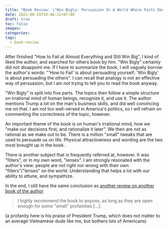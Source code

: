 ```yaml
---
title: "Book Review: \"Win Bigly: Persuasion In A World Where Facts Don't Matter\""
date: 2021-08-15T19:46:21+07:00
draft: true
toc: false
images:
categories:
tags:
  - book-review
---
```


After finished "How to Fail at Almost Everything and Still Win Big", I kind of
liked the author, and searched for others book by him. "Win Bigly" certainly did
not disappoint me. If I have to summarize the book, I will vaguely borrow the
author's words: "'How to Fail' is about persuading yourself; 'Win Bigly' is
about persuading the others". I can recall that analogy is not an effective way
of persuasion, but I am not trying to tell you to read the book anyway.

"Win Bigly" is split into five parts. The topics then follow a simple structure
on irrational mind of human beings, recognize it, and use it. The author
mentions Trump a lot on the man's business skills, and did well convincing me
on that. I am not too well-versed in America's politics, so I will refrain on
commenting the correctness of the topic, however.

An important theme of the book is on human's irrational mind, how we "make our
decisions first, and rationalize it later". We then are not as rational as we
make out to be. There is a million "small" tweaks that are used to persuade us
on life. Physical attractiveness and wording are the two most brought up in the
book.

There is another subject that is frequently referred at, however. It was
"filters", or in my own word, "lenses". I am strongly resonated with the
author's view: people are not right nor wrong with their own "filters"/"lenses"
on the world. Understanding that helps a lot with our ability to attune, and
sympathize.

In the end, I still have the same conclusion as [another review on another book
of the author](./book-review-how-to-fail-at-almost-everything-and-still-win-big.md)

> I highly recommend the book to anyone, as long as they are open enough for
> some "small" profanities [...].

(a profanity here is his praise of President Trump, which does not matter to an
average Vietnamese dude like me, but bothers lots of Americans)
